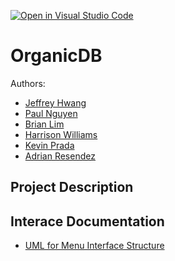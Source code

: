 [![Open in Visual Studio Code](https://classroom.github.com/assets/open-in-vscode-718a45dd9cf7e7f842a935f5ebbe5719a5e09af4491e668f4dbf3b35d5cca122.svg)](https://classroom.github.com/online_ide?assignment_repo_id=10797788&assignment_repo_type=AssignmentRepo)
# OrganicDB

Authors:
 * [Jeffrey Hwang](https://github.com/JeffyWongo)
 * [Paul Nguyen](https://github.com/paul-ngyn)
 * [Brian Lim](https://github.com/)
 * [Harrison Williams](https://github.com/)
 * [Kevin Prada](https://github.com/)
 * [Adrian Resendez](https://github.com/)

## Project Description

## Interace Documentation
* [UML for Menu Interface Structure](https://github.com/CS180-spring/cs180-23-organic-programming/blob/main/CS180%20-%20Menu%20Interface%20Structure.pdf)
